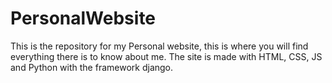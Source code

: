 # PersonalWebsite

This is the repository for my Personal website, this is where you will find everything there is to know about me.
The site is made with HTML, CSS, JS and Python with the framework django. 
